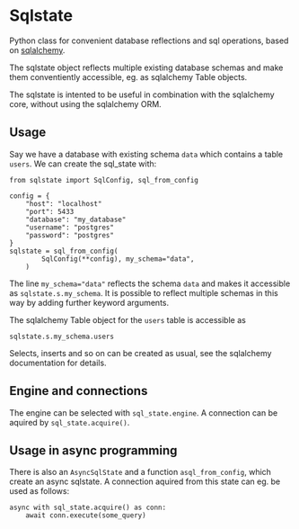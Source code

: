 # Sqlstate

Python class for convenient database reflections and sql operations,
based on [sqlalchemy](https://www.sqlalchemy.org/).

The sqlstate object reflects multiple existing database schemas and
make them conventiently accessible, eg. as sqlalchemy Table objects.

The sqlstate is intented to be useful in combination with the 
sqlalchemy core, without using the sqlalchemy ORM.

## Usage

Say we have a database with existing schema `data` which contains
a table `users`. We can create the sql_state with:

```
from sqlstate import SqlConfig, sql_from_config

config = {
    "host": "localhost"
    "port": 5433
    "database": "my_database"
    "username": "postgres"
    "password": "postgres"
}
sqlstate = sql_from_config(
        SqlConfig(**config), my_schema="data",
    )
```

The line `my_schema="data"` reflects the schema `data` and makes
it accessible as `sqlstate.s.my_schema`. It is possible to reflect
multiple schemas in this way by adding further keyword arguments.

The sqlalchemy Table object for the `users` table is accessible as
```
sqlstate.s.my_schema.users
```

Selects, inserts and so on can be created as usual, see the sqlalchemy
documentation for details.

## Engine and connections

The engine can be selected with `sql_state.engine`. A connection
can be aquired by `sql_state.acquire()`.

## Usage in async programming

There is also an `AsyncSqlState` and a function `asql_from_config`,
which create an async sqlstate. A connection aquired from this state
can eg. be used as follows:
```
async with sql_state.acquire() as conn:
    await conn.execute(some_query)
```